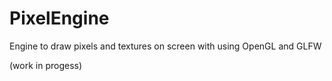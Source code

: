 # PixelEngine
Engine to draw pixels and textures on screen with using OpenGL and GLFW

(work in progess)
